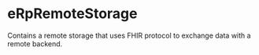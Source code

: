 # eRpRemoteStorage

Contains a remote storage that uses FHIR protocol to exchange data with a remote backend.
